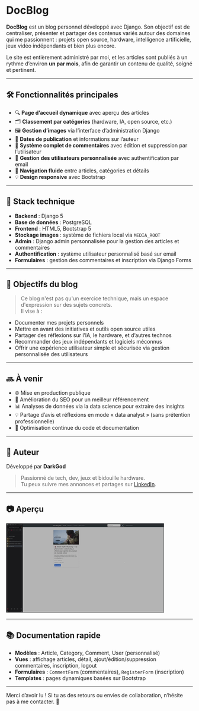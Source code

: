 # DocBlog

**DocBlog** est un blog personnel développé avec Django. Son objectif est de centraliser, présenter et partager des contenus variés autour des domaines qui me passionnent : projets open source, hardware, intelligence artificielle, jeux vidéo indépendants et bien plus encore.

Le site est entièrement administré par moi, et les articles sont publiés à un rythme d’environ **un par mois**, afin de garantir un contenu de qualité, soigné et pertinent.

---

## 🛠 Fonctionnalités principales

- 🔍 **Page d’accueil dynamique** avec aperçu des articles
- 🗂 **Classement par catégories** (hardware, IA, open source, etc.)
- 🖼 **Gestion d’images** via l’interface d’administration Django
- 📅 **Dates de publication** et informations sur l’auteur
- 💬 **Système complet de commentaires** avec édition et suppression par l’utilisateur
- 🔐 **Gestion des utilisateurs personnalisée** avec authentification par email
- 🔗 **Navigation fluide** entre articles, catégories et détails
- 💡 **Design responsive** avec Bootstrap

---

## 🧱 Stack technique

- **Backend** : Django 5
- **Base de données** : PostgreSQL
- **Frontend** : HTML5, Bootstrap 5
- **Stockage images** : système de fichiers local via `MEDIA_ROOT`
- **Admin** : Django admin personnalisée pour la gestion des articles et commentaires
- **Authentification** : système utilisateur personnalisé basé sur email
- **Formulaires** : gestion des commentaires et inscription via Django Forms

---

## 📌 Objectifs du blog

> Ce blog n'est pas qu'un exercice technique, mais un espace d'expression sur des sujets concrets.  
> Il vise à :
- Documenter mes projets personnels
- Mettre en avant des initiatives et outils open source utiles
- Partager des réflexions sur l’IA, le hardware, et d’autres technos
- Recommander des jeux indépendants et logiciels méconnus
- Offrir une expérience utilisateur simple et sécurisée via gestion personnalisée des utilisateurs

---

## 🔜 À venir

- 🌐 Mise en production publique
- 🔖 Amélioration du SEO pour un meilleur référencement
- 📊 Analyses de données via la data science pour extraire des insights
- 💡 Partage d’avis et réflexions en mode « data analyst » (sans prétention professionnelle)
- 🔄 Optimisation continue du code et documentation

---

## 👤 Auteur

Développé par **DarkGod**  
> Passionné de tech, dev, jeux et bidouille hardware.  
> Tu peux suivre mes annonces et partages sur [LinkedIn](https://www.linkedin.com/in/mohammad-qassem-belabbas/).



---

## 📷 Aperçu

![Ajout commentaire](assets/docblog.gif)

---

## 📚 Documentation rapide

- **Modèles** : Article, Category, Comment, User (personnalisé)
- **Vues** : affichage articles, détail, ajout/édition/suppression commentaires, inscription, logout
- **Formulaires** : `CommentForm` (commentaires), `RegisterForm` (inscription)
- **Templates** : pages dynamiques basées sur Bootstrap

---

Merci d’avoir lu ! Si tu as des retours ou envies de collaboration, n’hésite pas à me contacter. 🙌
